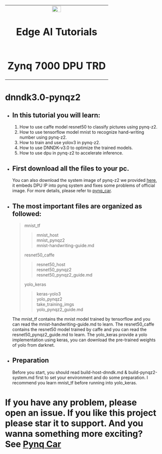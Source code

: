 <!--
 * @Author: Sauron Wu
 * @GitHub: wutianze
 * @Email: 1369130123qq@gmail.com
 * @Date: 2019-08-27 10:48:42
 * @LastEditors: Sauron Wu
 * @LastEditTime: 2019-12-03 09:28:32
 * @Description: 
 -->
<table>
<tr>
  <td colspan="4" align="center"><img src="./images/xilinx-logo.png" width="30%"/><h1>Edge AI Tutorials</h1>
  </td>
</tr>
<tr>
<td colspan="4" align="center"><h1>Zynq 7000 DPU TRD</h1>
</td>
</tr>
</table>  

# dnndk3.0-pynqz2
- ## In this tutorial you will learn:
  1. How to use caffe model resnet50 to classify pictures using pynq-z2.
  2. How to use tensorflow model mnist to recognize hand-writing number using pynq-z2.
  3. How to train and use yolov3 in pynq-z2.
  4. How to use DNNDK-v3.0 to optimize the trained models.
  5. How to use dpu in pynq-z2 to accelerate inference.
- ## First download all the files to your pc.
  You can also download the system image of pynq-z2 we provided [here](https://pan.baidu.com/s/1gOJaoJJ8z2jf-BaLklID3Q), it embeds DPU IP into pynq system and fixes some problems of official image. For more details, please refer to [pynq_car](https://github.com/wutianze/pynq_car).
- ## The most important files are organized as followed:
  > mnist_tf
  >> mnist_host  
  >> mnist_pynqz2  
  >> mnist-handwriting-guide.md  
  >>
  > resnet50_caffe  
  >> resnet50_host  
  >> resnet50_pynqz2  
  >> resnet50_pynqz2_guide.md
  >>
  > yolo_keras  
  >> keras-yolo3  
  >> yolo_pynqz2  
  >> take_training_imgs  
  >> yolo_pynqz2_guide.md

  The mnist_tf contains the mnist model trained by tensorflow and you can read the mnist-handwriting-guide.md to learn. The resnet50_caffe contains the resnet50 model trained by caffe and you can read the resnet50_pynqz2_guide.md to learn.  The yolo_keras provide a yolo implementation using keras, you can download the pre-trained weights of yolo from darknet.
- ## Preparation
  Before you start, you should read build-host-dnndk.md & build-pynqz2-system.md first to set your environment and do some preparation. I recommend you learn mnist_tf before running into yolo_keras.

# If you have any problem, please open an issue. If you like this project please star it to support. And you wanna something more exciting? See [Pynq Car](https://github.com/wutianze/pynq_car)
